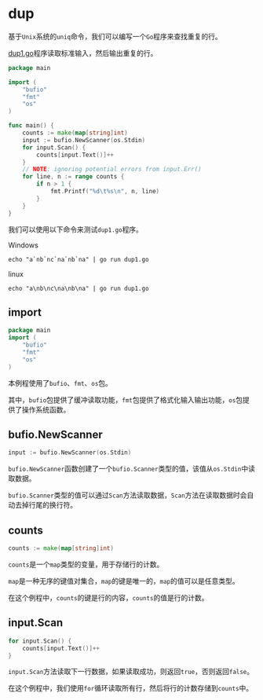 # dup

基于`Unix`系统的`uniq`命令，我们可以编写一个`Go`程序来查找重复的行。

[dup1.go](./dup1/dup1.go)程序读取标准输入，然后输出重复的行。
```go
package main

import (
    "bufio"
    "fmt"
    "os"
)

func main() {
    counts := make(map[string]int)
    input := bufio.NewScanner(os.Stdin)
    for input.Scan() {
        counts[input.Text()]++
    }
    // NOTE: ignoring potential errors from input.Err()
    for line, n := range counts {
        if n > 1 {
            fmt.Printf("%d\t%s\n", n, line)
        }
    }
}
```

我们可以使用以下命令来测试`dup1.go`程序。

Windows
```shell
echo "a`nb`nc`na`nb`na" | go run dup1.go
```

linux
```shell
echo "a\nb\nc\na\nb\na" | go run dup1.go
```

## import

```go
package main
import (
    "bufio"
    "fmt"
    "os"
)
```

本例程使用了`bufio`、`fmt`、`os`包。

其中，`bufio`包提供了缓冲读取功能，`fmt`包提供了格式化输入输出功能，`os`包提供了操作系统函数。

## bufio.NewScanner

```go
input := bufio.NewScanner(os.Stdin)
```

`bufio.NewScanner`函数创建了一个`bufio.Scanner`类型的值，该值从`os.Stdin`中读取数据。

`bufio.Scanner`类型的值可以通过`Scan`方法读取数据，`Scan`方法在读取数据时会自动去掉行尾的换行符。

## counts

```go
counts := make(map[string]int)
```

`counts`是一个`map`类型的变量，用于存储行的计数。

`map`是一种无序的键值对集合，`map`的键是唯一的，`map`的值可以是任意类型。

在这个例程中，`counts`的键是行的内容，`counts`的值是行的计数。

## input.Scan

```go
for input.Scan() {
    counts[input.Text()]++
}
```

`input.Scan`方法读取下一行数据，如果读取成功，则返回`true`，否则返回`false`。

在这个例程中，我们使用`for`循环读取所有行，然后将行的计数存储到`counts`中。